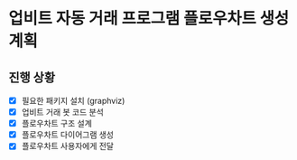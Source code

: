# 업비트 자동 거래 프로그램 플로우차트 생성 계획

## 진행 상황
- [x] 필요한 패키지 설치 (graphviz)
- [x] 업비트 거래 봇 코드 분석
- [x] 플로우차트 구조 설계
- [x] 플로우차트 다이어그램 생성
- [x] 플로우차트 사용자에게 전달
